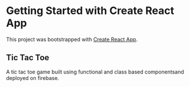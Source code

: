 # Getting Started with Create React App

This project was bootstrapped with [Create React App](https://github.com/facebook/create-react-app).

## Tic Tac Toe

A tic tac toe game built using functional and class based componentsand deployed on firebase.

